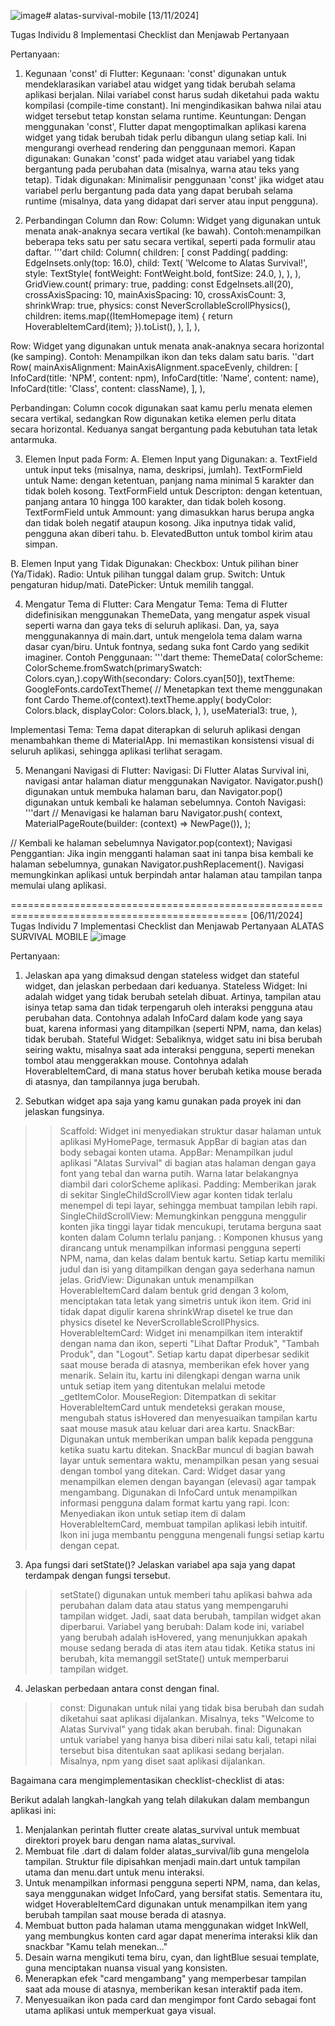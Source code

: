 ![image](https://github.com/user-attachments/assets/8e2d09c0-c871-4623-ba79-d40c3bf5712f)# alatas-survival-mobile
[13/11/2024]

Tugas Individu 8
Implementasi Checklist dan Menjawab Pertanyaan

Pertanyaan:
1) Kegunaan 'const' di Flutter:
Kegunaan: 'const' digunakan untuk mendeklarasikan variabel atau widget yang tidak berubah selama aplikasi berjalan. Nilai variabel const harus sudah diketahui pada waktu kompilasi (compile-time constant). Ini mengindikasikan bahwa nilai atau widget tersebut tetap konstan selama runtime.
Keuntungan: Dengan menggunakan 'const', Flutter dapat mengoptimalkan aplikasi karena widget yang tidak berubah tidak perlu dibangun ulang setiap kali. Ini mengurangi overhead rendering dan penggunaan memori.
Kapan digunakan: Gunakan 'const' pada widget atau variabel yang tidak bergantung pada perubahan data (misalnya, warna atau teks yang tetap).
Tidak digunakan: Minimalisir penggunaan 'const' jika widget atau variabel perlu bergantung pada data yang dapat berubah selama runtime (misalnya, data yang didapat dari server atau input pengguna).

2. Perbandingan Column dan Row:
Column: Widget yang digunakan untuk menata anak-anaknya secara vertikal (ke bawah).
Contoh:menampilkan beberapa teks satu per satu secara vertikal, seperti pada formulir atau daftar.
'''dart
 child: Column(
    children: [
      const Padding(
        padding: EdgeInsets.only(top: 16.0),
        child: Text(
          'Welcome to Alatas Survival!',
          style: TextStyle(
            fontWeight: FontWeight.bold,
            fontSize: 24.0,
          ),
        ),
      ),
      GridView.count(
        primary: true,
        padding: const EdgeInsets.all(20),
        crossAxisSpacing: 10,
        mainAxisSpacing: 10,
        crossAxisCount: 3,
        shrinkWrap: true,
        physics: const NeverScrollableScrollPhysics(),
        children: items.map((ItemHomepage item) {
          return HoverableItemCard(item);
        }).toList(),
      ),
    ],
  ),

Row: Widget yang digunakan untuk menata anak-anaknya secara horizontal (ke samping).
Contoh: Menampilkan ikon dan teks dalam satu baris.
''dart
  Row(
    mainAxisAlignment: MainAxisAlignment.spaceEvenly,
    children: [
      InfoCard(title: 'NPM', content: npm),
      InfoCard(title: 'Name', content: name),
      InfoCard(title: 'Class', content: className),
    ],
  ),

Perbandingan: Column cocok digunakan saat kamu perlu menata elemen secara vertikal, sedangkan Row digunakan ketika elemen perlu ditata secara horizontal. Keduanya sangat bergantung pada kebutuhan tata letak antarmuka.


3. Elemen Input pada Form:
A. Elemen Input yang Digunakan:
a. TextField untuk input teks (misalnya, nama, deskripsi, jumlah).
  TextFormField untuk Name: dengan ketentuan, panjang nama minimal 5 karakter dan tidak boleh kosong.
  TextFormField untuk Descripton: dengan ketentuan, panjang antara 10 hingga 100 karakter, dan tidak boleh kosong.
  TextFormField untuk Ammount: yang dimasukkan harus berupa angka dan tidak boleh negatif ataupun kosong. 
Jika inputnya tidak valid, pengguna akan diberi tahu.
b. ElevatedButton untuk tombol kirim atau simpan.

B. Elemen Input yang Tidak Digunakan:
Checkbox: Untuk pilihan biner (Ya/Tidak).
Radio: Untuk pilihan tunggal dalam grup.
Switch: Untuk pengaturan hidup/mati.
DatePicker: Untuk memilih tanggal.

4. Mengatur Tema di Flutter:
Cara Mengatur Tema: Tema di Flutter didefinisikan menggunakan ThemeData, yang mengatur aspek visual seperti warna dan gaya teks di seluruh aplikasi.
Dan, ya, saya menggunakannya di main.dart, untuk mengelola tema dalam warna dasar cyan/biru. Untuk fontnya, sedang suka font Cardo yang sedikit imaginer.
Contoh Penggunaan:
'''dart
      theme: ThemeData(
        colorScheme: ColorScheme.fromSwatch(primarySwatch: Colors.cyan,).copyWith(secondary: Colors.cyan[50]),
        textTheme: GoogleFonts.cardoTextTheme( // Menetapkan text theme menggunakan font Cardo
            Theme.of(context).textTheme.apply(
            bodyColor: Colors.black,
            displayColor: Colors.black,
          ),
        ),
        useMaterial3: true,
      ),

Implementasi Tema: Tema dapat diterapkan di seluruh aplikasi dengan menambahkan theme di MaterialApp. Ini memastikan konsistensi visual di seluruh aplikasi, sehingga aplikasi terlihat seragam.

5. Menangani Navigasi di Flutter:
Navigasi: Di Flutter Alatas Survival ini, navigasi antar halaman diatur menggunakan Navigator. Navigator.push() digunakan untuk membuka halaman baru, dan Navigator.pop() digunakan untuk kembali ke halaman sebelumnya.
Contoh Navigasi:
'''dart
// Menavigasi ke halaman baru
Navigator.push(
  context, 
  MaterialPageRoute(builder: (context) => NewPage()),
);

// Kembali ke halaman sebelumnya
Navigator.pop(context);
Navigasi Penggantian: Jika ingin mengganti halaman saat ini tanpa bisa kembali ke halaman sebelumnya, gunakan Navigator.pushReplacement().
Navigasi memungkinkan aplikasi untuk berpindah antar halaman atau tampilan tanpa memulai ulang aplikasi.




===============================================================================================
[06/11/2024]
Tugas Individu 7
Implementasi Checklist dan Menjawab Pertanyaan
ALATAS SURVIVAL MOBILE
![image](https://github.com/user-attachments/assets/40a2aaf5-1f00-427d-9461-01c352d8274d)

Pertanyaan:
1) Jelaskan apa yang dimaksud dengan stateless widget dan stateful widget, dan jelaskan perbedaan dari keduanya.
    Stateless Widget: Ini adalah widget yang tidak berubah setelah dibuat. Artinya, tampilan atau isinya tetap sama dan tidak terpengaruh oleh interaksi pengguna atau perubahan data. Contohnya adalah InfoCard dalam kode yang saya buat, karena informasi yang ditampilkan (seperti NPM, nama, dan kelas) tidak berubah.
    Stateful Widget: Sebaliknya, widget satu ini bisa berubah seiring waktu, misalnya saat ada interaksi pengguna, seperti menekan tombol atau menggerakkan mouse. Contohnya adalah HoverableItemCard, di mana status hover berubah ketika mouse berada di atasnya, dan tampilannya juga berubah.
   
2) Sebutkan widget apa saja yang kamu gunakan pada proyek ini dan jelaskan fungsinya.
  >> Scaffold: Widget ini menyediakan struktur dasar halaman untuk aplikasi MyHomePage, termasuk AppBar di bagian atas dan body sebagai konten utama.
  >> AppBar: Menampilkan judul aplikasi "Alatas Survival" di bagian atas halaman dengan gaya font yang tebal dan warna putih. Warna latar belakangnya diambil dari colorScheme aplikasi.
  >> Padding: Memberikan jarak di sekitar SingleChildScrollView agar konten tidak terlalu menempel di tepi layar, sehingga membuat tampilan lebih rapi.
  >> SingleChildScrollView: Memungkinkan pengguna menggulir konten jika tinggi layar tidak mencukupi, terutama berguna saat konten dalam Column terlalu panjang.
  >> : Komponen khusus yang dirancang untuk menampilkan informasi pengguna seperti NPM, nama, dan kelas dalam bentuk kartu. Setiap kartu memiliki judul dan isi yang ditampilkan dengan gaya sederhana namun jelas.
  >> GridView: Digunakan untuk menampilkan HoverableItemCard dalam bentuk grid dengan 3 kolom, menciptakan tata letak yang simetris untuk ikon item. Grid ini tidak dapat digulir karena shrinkWrap disetel ke true dan physics disetel ke NeverScrollableScrollPhysics.
  >> HoverableItemCard: Widget ini menampilkan item interaktif dengan nama dan ikon, seperti "Lihat Daftar Produk", "Tambah Produk", dan "Logout". Setiap kartu dapat diperbesar sedikit saat mouse berada di atasnya, memberikan efek hover yang menarik. Selain itu, kartu ini dilengkapi dengan warna unik untuk setiap item yang ditentukan melalui metode _getItemColor.
  >> MouseRegion: Ditempatkan di sekitar HoverableItemCard untuk mendeteksi gerakan mouse, mengubah status isHovered dan menyesuaikan tampilan kartu saat mouse masuk atau keluar dari area kartu.
  >> SnackBar: Digunakan untuk memberikan umpan balik kepada pengguna ketika suatu kartu ditekan. SnackBar muncul di bagian bawah layar untuk sementara waktu, menampilkan pesan yang sesuai dengan tombol yang ditekan.
  >> Card: Widget dasar yang menampilkan elemen dengan bayangan (elevasi) agar tampak mengambang. Digunakan di InfoCard untuk menampilkan informasi pengguna dalam format kartu yang rapi.
  >> Icon: Menyediakan ikon untuk setiap item di dalam HoverableItemCard, membuat tampilan aplikasi lebih intuitif. Ikon ini juga membantu pengguna mengenali fungsi setiap kartu dengan cepat.

3)  Apa fungsi dari setState()? Jelaskan variabel apa saja yang dapat terdampak dengan fungsi tersebut.
  >> setState() digunakan untuk memberi tahu aplikasi bahwa ada perubahan dalam data atau status yang mempengaruhi tampilan widget. Jadi, saat data berubah, tampilan widget akan diperbarui.
Variabel yang berubah: Dalam kode ini, variabel yang berubah adalah isHovered, yang menunjukkan apakah mouse sedang berada di atas item atau tidak. Ketika status ini berubah, kita memanggil setState() untuk memperbarui tampilan widget.

4) Jelaskan perbedaan antara const dengan final.
  >> const: Digunakan untuk nilai yang tidak bisa berubah dan sudah diketahui saat aplikasi dijalankan. Misalnya, teks "Welcome to Alatas Survival" yang tidak akan berubah.
  >> final: Digunakan untuk variabel yang hanya bisa diberi nilai satu kali, tetapi nilai tersebut bisa ditentukan saat aplikasi sedang berjalan. Misalnya, npm yang diset saat aplikasi dijalankan.


Bagaimana cara mengimplementasikan checklist-checklist di atas:

Berikut adalah langkah-langkah yang telah dilakukan dalam membangun aplikasi ini:
1) Menjalankan perintah flutter create alatas_survival untuk membuat direktori proyek baru dengan nama alatas_survival.
2) Membuat file .dart di dalam folder alatas_survival/lib guna mengelola tampilan. Struktur file dipisahkan menjadi main.dart untuk tampilan utama dan menu.dart untuk menu interaksi.
3) Untuk menampilkan informasi pengguna seperti NPM, nama, dan kelas, saya menggunakan widget InfoCard, yang bersifat statis. Sementara itu, widget HoverableItemCard digunakan untuk menampilkan item yang berubah tampilan saat mouse berada di atasnya.
4) Membuat button pada halaman utama menggunakan widget InkWell, yang membungkus konten card agar dapat menerima interaksi klik dan snackbar "Kamu telah menekan..."
5) Desain warna mengikuti tema biru, cyan, dan lightBlue sesuai template, guna menciptakan nuansa visual yang konsisten.
6) Menerapkan efek "card mengambang" yang memperbesar tampilan saat ada mouse di atasnya, memberikan kesan interaktif pada item.
7) Menyesuaikan ikon pada card dan mengimpor font Cardo sebagai font utama aplikasi untuk memperkuat gaya visual.
